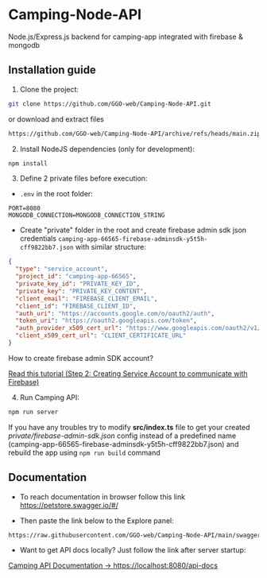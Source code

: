 # Camping-Node-API

Node.js/Express.js backend for camping-app integrated with firebase &amp; mongodb

## Installation guide

1. Clone the project:

```bash
git clone https://github.com/GGO-web/Camping-Node-API.git
```

or download and extract files

```bash
https://github.com/GGO-web/Camping-Node-API/archive/refs/heads/main.zip
```

2. Install NodeJS dependencies (only for development):

```bash
npm install
```

3. Define 2 private files before execution:

- ```.env``` in the root folder:

```
PORT=8080
MONGODB_CONNECTION=MONGODB_CONNECTION_STRING
```

- Create "private" folder in the root and create firebase admin sdk json credentials ``` camping-app-66565-firebase-adminsdk-y5t5h-cff9822bb7.json ``` with similar structure:

```json
{
  "type": "service_account",
  "project_id": "camping-app-66565",
  "private_key_id": "PRIVATE_KEY_ID",
  "private_key": "PRIVATE_KEY_CONTENT",
  "client_email": "FIREBASE_CLIENT_EMAIL",
  "client_id": "FIREBASE_CLIENT_ID",
  "auth_uri": "https://accounts.google.com/o/oauth2/auth",
  "token_uri": "https://oauth2.googleapis.com/token",
  "auth_provider_x509_cert_url": "https://www.googleapis.com/oauth2/v1/certs",
  "client_x509_cert_url": "CLIENT_CERTIFICATE_URL"
}
```

How to create firebase admin SDK account?

[Read this tutorial (Step 2: Creating Service Account to communicate with Firebase)](https://enappd.com/blog/firebase-admin-sdk-nodejs/184/)

4. Run Camping API:

```bash
npm run server
```

If you have any troubles try to modify **src/index.ts** file to get your created *private/firebase-admin-sdk.json* config instead of a predefined name (camping-app-66565-firebase-adminsdk-y5t5h-cff9822bb7.json) and rebuild the app using ```npm run build``` command

## Documentation

- To reach documentation in browser follow this link <https://petstore.swagger.io/#/>

- Then paste the link below to the Explore panel:

```txt
https://raw.githubusercontent.com/GGO-web/Camping-Node-API/main/swagger.yaml
```

- Want to get API docs locally? Just follow the link after server startup:

[Camping API Documentation -> https://localhost:8080/api-docs](https://localhost:8080/api-docs)
